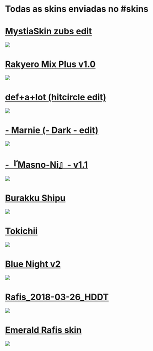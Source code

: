 # Todas as skins enviadas no #skins
# [MystiaSkin zubs edit](https://www.dropbox.com/s/j2b2b5zb3ez7bne/MystiaSkin%20zubs%20edit.osk?dl=0)
![](https://i.imgur.com/deF5Itb.png)
# [Rakyero Mix Plus v1.0](https://drive.google.com/file/d/1oJiv1bEwan_SADiB_Hq8Rm8LAlmlnfhp/view?usp=sharing)
![](https://i.imgur.com/k427lnW.png)

# [def+a+lot (hitcircle edit)](https://drive.google.com/file/d/1-h77HgwpZGhZXevU5Usz4Cg28i4IlLTN/view?usp=sharing)
![](https://i.imgur.com/jWUUFXs.png)

# [- Marnie (- Dark - edit)](https://drive.google.com/file/d/1Ydi31au4zFnxbYXFSU4o-8fo-_sS6xRx/view?usp=sharing)
![](https://i.imgur.com/nruWpQO.png)

# [-『Masno-Ni』- v1.1](https://drive.google.com/file/d/1QSJTFIGxHeV6rOjetKQuOPXAkvzsxob9/view?usp=sharing)
![](https://i.imgur.com/ICfV9R6.png)

# [Burakku Shipu](https://drive.google.com/file/d/1W7xZW3iZwTBsCCnN87WsKRG6nT3G7A-N/view?usp=sharing)
![](https://i.imgur.com/COnKtdw.png)

# [Tokichii](https://drive.google.com/file/d/1xnJ1sTDVyHNMSaz7V0a63yAfp3yHYpcW/view?usp=sharing)
![](https://i.imgur.com/NZZHRPb.png)

# [Blue Night v2](https://drive.google.com/file/d/1oNuil03-UTH0V23DRhTi6DldtmUKb9wV/view?usp=sharing)
![](https://i.imgur.com/7maosIb.png)

# [Rafis_2018-03-26_HDDT](https://drive.google.com/file/d/18CgM7bqT6mzpBaZlHJ_rezWi-x-Y3wD_/view?usp=sharing)
![](https://i.imgur.com/SEBxqFS.png)

# [Emerald Rafis skin](https://drive.google.com/file/d/1RqfsxTIZuOcaFvkmncE7MU3BSmI1Yqcm/view?usp=sharing)
![](https://i.imgur.com/QOeFGqf.png)

